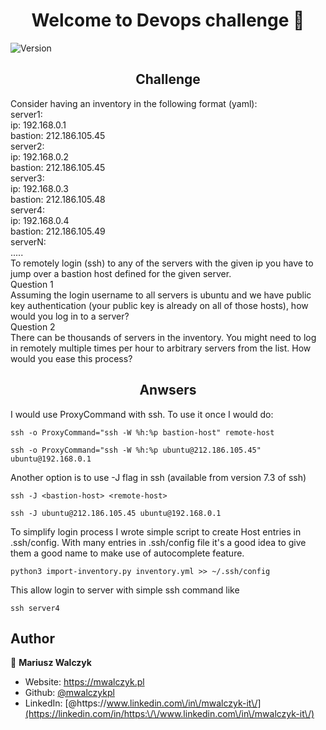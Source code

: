 <h1 align="center">Welcome to Devops challenge 👋</h1>
<p>
  <img alt="Version" src="https://img.shields.io/badge/version-0.1-blue.svg?cacheSeconds=2592000" />
</p>

<h2 align="center">Challenge</h2>
Consider having an inventory in the following format (yaml):<br />
server1:<br />
ip: 192.168.0.1<br />
bastion: 212.186.105.45<br />
server2:<br />
ip: 192.168.0.2<br />
bastion: 212.186.105.45<br />
server3:<br />
ip: 192.168.0.3<br />
bastion: 212.186.105.48<br />
server4:<br />
ip: 192.168.0.4<br />
bastion: 212.186.105.49<br />
serverN:<br />
.....<br />
To remotely login (ssh) to any of the servers with the given ip you have to jump over a bastion
host defined for the given server.<br />
Question 1<br />
Assuming the login username to all servers is ubuntu and we have public key authentication
(your public key is already on all of those hosts), how would you log in to a server?<br />
Question 2<br />
There can be thousands of servers in the inventory. You might need to log in remotely multiple
times per hour to arbitrary servers from the list. How would you ease this process?<br />

<h2 align="center">Anwsers</h2>

I would use ProxyCommand with ssh. To use it once I would do:<br />
```
ssh -o ProxyCommand="ssh -W %h:%p bastion-host" remote-host

ssh -o ProxyCommand="ssh -W %h:%p ubuntu@212.186.105.45" ubuntu@192.168.0.1
```
Another option is to use -J flag in ssh (available from version 7.3 of ssh)<br />
```
ssh -J <bastion-host> <remote-host>

ssh -J ubuntu@212.186.105.45 ubuntu@192.168.0.1
```
To simplify login process I wrote simple script to create Host entries in .ssh/config. With many entries in .ssh/config file it's a good idea to give them a good name to make use of autocomplete feature.
```
python3 import-inventory.py inventory.yml >> ~/.ssh/config
```
This allow login to server with simple ssh command like
```
ssh server4
```

## Author

👤 **Mariusz Walczyk**

* Website: https://mwalczyk.pl
* Github: [@mwalczykpl](https://github.com/mwalczykpl)
* LinkedIn: [@https:\/\/www.linkedin.com\/in\/mwalczyk-it\/](https://linkedin.com/in/https:\/\/www.linkedin.com\/in\/mwalczyk-it\/)
